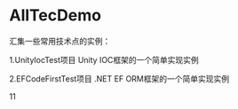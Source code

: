 # AllTecDemo
汇集一些常用技术点的实例：

1.UnityIocTest项目  Unity IOC框架的一个简单实现实例

2.EFCodeFirstTest项目 .NET EF ORM框架的一个简单实现实例

11
